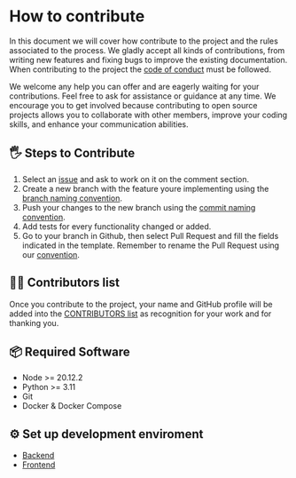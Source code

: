# How to contribute

In this document we will cover how contribute to the project and the rules associated to the process. We gladly accept all kinds of contributions, from writing new features and fixing bugs to improve the existing documentation. When contributing to the project the [code of conduct](CODE_OF_CONDUCT.md) must be followed.

We welcome any help you can offer and are eagerly waiting for your contributions.
Feel free to ask for assistance or guidance at any time. We encourage you to get involved because contributing to open source projects allows you to collaborate with other members,
improve your coding skills, and enhance your communication abilities.

## 🖐️ Steps to Contribute

1. Select an [issue](https://github.com/AntonioMrtz/SpotifyElectron/issues) and ask to work on it on the comment section.
2. Create a new branch with the feature youre implementing using the [branch naming convention](Git-Convention.md).
3. Push your changes to the new branch using the [commit naming convention](Git-Convention.md).
4. Add tests for every functionality changed or added.
5. Go to your branch in Github, then select Pull Request and fill the fields indicated in the template. Remember to rename the Pull Request using our [convention](Git-Convention.md).

## 🙍‍♂️ Contributors list

Once you contribute to the project, your name and GitHub profile will be added into the [CONTRIBUTORS list](CONTRIBUTORS.md) as recognition for your work and for thanking you.

## 📦 Required Software

- Node >= 20.12.2
- Python >= 3.11
- Git
- Docker & Docker Compose

## ⚙ Set up development enviroment

- [Backend](backend/SETUP.md)
- [Frontend](frontend/SETUP.md)
